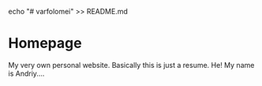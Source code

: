 echo "# varfolomei" >> README.md
# Homepage
My very own personal website. Basically this is just a resume.
He! My name is Andriy....

